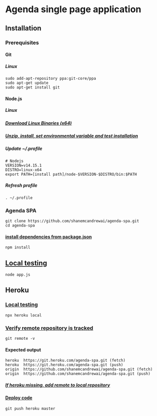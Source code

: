 # Agenda single page application
## Installation
### Prerequisites
#### Git
##### Linux
    sudo add-apt-repository ppa:git-core/ppa
    sudo apt-get update
    sudo apt-get install git
#### Node.js
##### Linux
##### [Download Linux Binaries (x64)](https://nodejs.org/en/download)
##### [Unzip, install, set environmental variable and test installation](https://github.com/nodejs/help/wiki/Installation#how-to-install-nodejs-via-binary-archive-on-linux)
##### Update ~/.profile
    # Nodejs
    VERSION=v14.15.1
    DISTRO=linux-x64
    export PATH=[install path]/node-$VERSION-$DISTRO/bin:$PATH
##### Refresh profile
    . ~/.profile
### Agenda SPA
    git clone https://github.com/shanemcandrewai/agenda-spa.git
    cd agenda-spa
#### [install dependencies from package.json](https://docs.npmjs.com/cli/v6/commands/npm-install)
    npm install
## [Local testing](https://nodejs.dev/learn/run-nodejs-scripts-from-the-command-line)
    node app.js
## Heroku
### [Local testing](https://devcenter.heroku.com/articles/heroku-local)
    npx heroku local
### [Verify remote repository is tracked](https://git-scm.com/docs/git-remote)
    git remote -v
#### Expected output
    heroku	https://git.heroku.com/agenda-spa.git (fetch)
    heroku	https://git.heroku.com/agenda-spa.git (push)
    origin	https://github.com/shanemcandrewai/agenda-spa.git (fetch)
    origin	https://github.com/shanemcandrewai/agenda-spa.git (push)
##### [If heroku missing, add remote to local repository](https://devcenter.heroku.com/articles/git#creating-a-heroku-remote)
#### [Deploy code](https://devcenter.heroku.com/articles/git#deploying-code)
    git push heroku master
